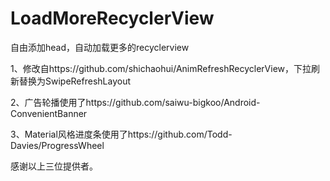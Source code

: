 # LoadMoreRecyclerView
自由添加head，自动加载更多的recyclerview

1、修改自https://github.com/shichaohui/AnimRefreshRecyclerView，下拉刷新替换为SwipeRefreshLayout

2、广告轮播使用了https://github.com/saiwu-bigkoo/Android-ConvenientBanner

3、Material风格进度条使用了https://github.com/Todd-Davies/ProgressWheel

感谢以上三位提供者。


